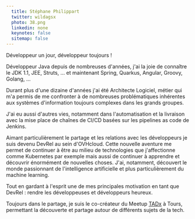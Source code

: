 ```yaml
---
  title: Stéphane Philippart
  twitter: wildagsx
  photo: 38.png
  linkedin: none
  keynotes: false
  sitemap: false
---
```

Développeur un jour, développeur toujours !

Développeur Java depuis de nombreuses d'années, j'ai la joie de connaître le JDK 1.1, JEE, Struts, ... et maintenant Spring, Quarkus, Angular, Groovy, Golang, ...

Durant plus d'une dizaine d'années j'ai été Architecte Logiciel, métier qui m'a permis de me confronter à de nombreuses problématiques inhérentes aux systèmes d'information toujours complexes dans les grands groupes.

J'ai eu aussi d'autres vies, notamment dans l'automatisation et la livraison avec la mise place de chaînes de CI/CD basées sur les pipelines as code de Jenkins.

Aimant particulièrement le partage et les relations avec les développeurs je suis devenu DevRel au sein d'OVHcloud.
Cette nouvelle aventure me permet de continuer à être au milieu de technologies que j'affectionne comme Kubernetes par exemple mais aussi de continuer à apprendre et découvrir énormément de nouvelles choses.
J'ai, notamment, découvert le monde passionnant de l'intelligence artificielle et plus particulièrement du machine learning.

Tout en gardant à l'esprit une de mes principales motivation en tant que DevRel : rendre les développeuses et développeurs heureux.

Toujours dans le partage, je suis le co-créateur du Meetup [TADx](https://www.tadx.fr) à Tours, permettant la découverte et partage autour de différents sujets de la tech.

